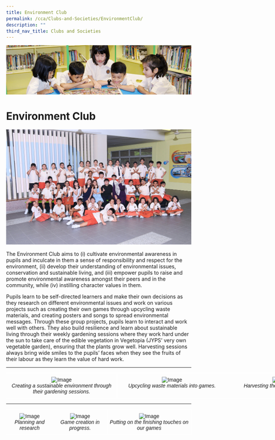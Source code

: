 ```yaml
---
title: Environment Club
permalink: /cca/Clubs-and-Societies/EnvironmentClub/
description: ""
third_nav_title: Clubs and Societies
---
```

![](/images/banner.gif)

  
  
# Environment Club

![](/images/Environment%20Club_Pic%201.jpeg)

The Environment Club aims to (i) cultivate environmental awareness in pupils and inculcate in them a sense of responsibility and respect for the environment, (ii) develop their understanding of environmental issues, conservation and sustainable living, and (iii) empower pupils to raise and promote environmental awareness amongst their peers and in the community, while (iv) instilling character values in them.  
  
Pupils learn to be self-directed learners and make their own decisions as they research on different environmental issues and work on various projects such as creating their own games through upcycling waste materials, and creating posters and songs to spread environmental messages. Through these group projects, pupils learn to interact and work well with others. They also build resilience and learn about sustainable living through their weekly gardening sessions where they work hard under the sun to take care of the edible vegetation in Vegetopia (JYPS’ very own vegetable garden), ensuring that the plants grow well. Harvesting sessions always bring wide smiles to the pupils’ faces when they see the fruits of their labour as they learn the value of hard work.

---


<style type="text/css">
.tg  {border-collapse:collapse;border-spacing:0;}
.tg td{border-color:black;border-style:solid;border-width:1px;font-family:Arial, sans-serif;font-size:14px;
  overflow:hidden;padding:10px 5px;word-break:normal;}
.tg th{border-color:black;border-style:solid;border-width:1px;font-family:Arial, sans-serif;font-size:14px;
  font-weight:normal;overflow:hidden;padding:10px 5px;word-break:normal;}
.tg .tg-8jgo{border-color:#ffffff;text-align:center;vertical-align:top}
</style>
<table class="tg" style="undefined;table-layout: fixed; width: 903px">
<colgroup>
<col style="width: 301px">
<col style="width: 301px">
<col style="width: 301px">
</colgroup>
<thead>
  <tr>
    <td class="tg-8jgo"><img src="https://junyuanpri-moe-edu-sg-admin.cwp.sg/qql/slot/u499/CCA/Picture%202[1].jpg" alt="Image" width="300" height="225"><br><span style="font-style:italic">Creating a sustainable environment through their gardening sessions.</span></td>
    <td class="tg-8jgo"><img src="https://junyuanpri-moe-edu-sg-admin.cwp.sg/qql/slot/u499/2020/CCA/Environment%20Club_Pic%202.jpg" alt="Image" width="300" height="225"><br><span style="font-weight:400;font-style:italic">Upcycling waste materials into games.</span></td>
    <td class="tg-8jgo"><img src="https://junyuanpri-moe-edu-sg-admin.cwp.sg/qql/slot/u499/2020/CCA/Environment%20Club_Pic%203.JPG" alt="Image" width="300" height="225"><br><span style="font-weight:400;font-style:italic">Harvesting the fruits of our labour.</span></td>
  </tr>
</thead>
</table>

----

<style type="text/css">
.tg  {border-collapse:collapse;border-spacing:0;}
.tg td{border-color:black;border-style:solid;border-width:1px;font-family:Arial, sans-serif;font-size:14px;
  overflow:hidden;padding:10px 5px;word-break:normal;}
.tg th{border-color:black;border-style:solid;border-width:1px;font-family:Arial, sans-serif;font-size:14px;
  font-weight:normal;overflow:hidden;padding:10px 5px;word-break:normal;}
.tg .tg-8jgo{border-color:#ffffff;text-align:center;vertical-align:top}
</style>
<table class="tg">
<thead>
  <tr>
    <td class="tg-8jgo"><img src="https://junyuanpri-moe-edu-sg-admin.cwp.sg/qql/slot/u499/CCA/2021%20School%20Website_Env%20Club%20Pic%205.jpg" alt="Image" width="300" height="225"><br><span style="font-weight:400;font-style:italic">Planning and research</span></td>
    <td class="tg-8jgo"><img src="https://junyuanpri-moe-edu-sg-admin.cwp.sg/qql/slot/u499/CCA/2021%20School%20Website_Env%20Club%20Pic%206.jpg" alt="Image" width="300" height="225"><br><span style="font-style:italic">Game creation in progress.</span></td>
    <td class="tg-8jgo"><img src="https://junyuanpri-moe-edu-sg-admin.cwp.sg/qql/slot/u499/CCA/2021%20School%20Website_Env%20Club%20Pic%207.jpg" alt="Image" width="300" height="225"><br><span style="font-style:italic">Putting on the finishing touches on our games</span></td>
  </tr>
</thead>
</table>